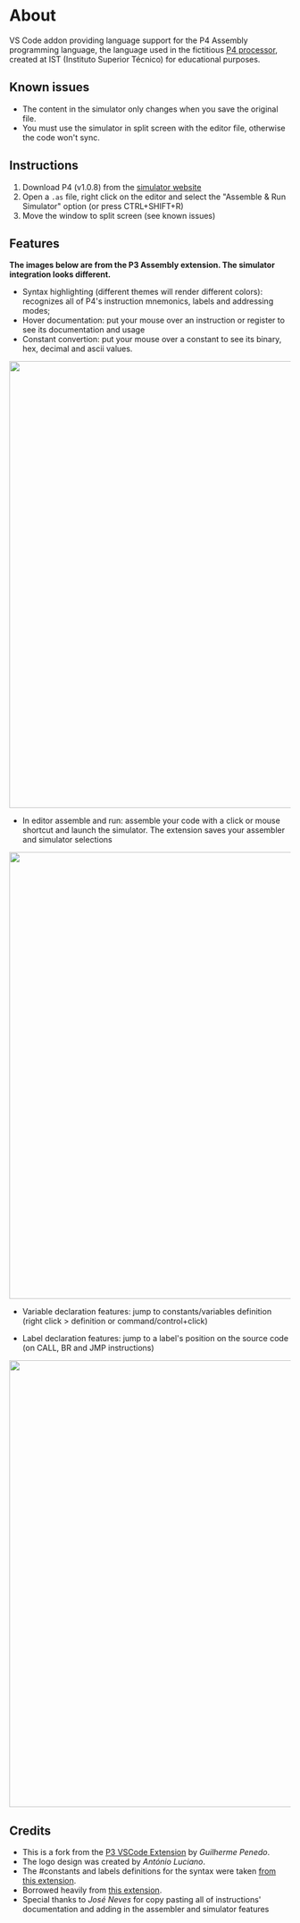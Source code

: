 # About

VS Code addon providing language support for the P4 Assembly programming language, the language used in the fictitious [P4 processor](http://p4.rnl.tecnico.ulisboa.pt/), created at IST (Instituto Superior Técnico) for educational purposes.

## Known issues

- The content in the simulator only changes when you save the original file.
- You must use the simulator in split screen with the editor file, otherwise the code won't sync.

## Instructions

1. Download P4 (v1.0.8) from the [simulator website](http://p4.rnl.tecnico.ulisboa.pt/dist/)
2. Open a `.as` file, right click on the editor and select the "Assemble & Run Simulator" option (or press CTRL+SHIFT+R)
3. Move the window to split screen (see known issues)

## Features

**The images below are from the P3 Assembly extension. The simulator integration looks different.**

- Syntax highlighting (different themes will render different colors): recognizes all of P4's instruction mnemonics, labels and addressing modes;
- Hover documentation: put your mouse over an instruction or register to see its documentation and usage
- Constant convertion: put your mouse over a constant to see its binary, hex, decimal and ascii values.

<img src="https://raw.githubusercontent.com/guipenedo/P3-Assembly/master/media/docs%26constants.gif" width="800">

- In editor assemble and run: assemble your code with a click or mouse shortcut and launch the simulator. The extension saves your assembler and simulator selections

<img src="https://raw.githubusercontent.com/guipenedo/P3-Assembly/master/media/assembler%26simulator.gif" width="800">

- Variable declaration features: jump to constants/variables definition (right click > definition or command/control+click)

- Label declaration features: jump to a label's position on the source code (on CALL, BR and JMP instructions)

<img src="https://raw.githubusercontent.com/guipenedo/P3-Assembly/master/media/labels%26vars.gif" width="800">

## Credits

- This is a fork from the [P3 VSCode Extension](https://github.com/guipenedo/P3-Assembly) by _Guilherme Penedo_.
- The logo design was created by _António Luciano_.
- The #constants and labels definitions for the syntax were taken [from this extension](https://github.com/13xforever/x86_64-assembly-vscode).
- Borrowed heavily from [this extension](https://github.com/prb28/vscode-amiga-assembly).
- Special thanks to _José Neves_ for copy pasting all of instructions' documentation and adding in the assembler and simulator features
